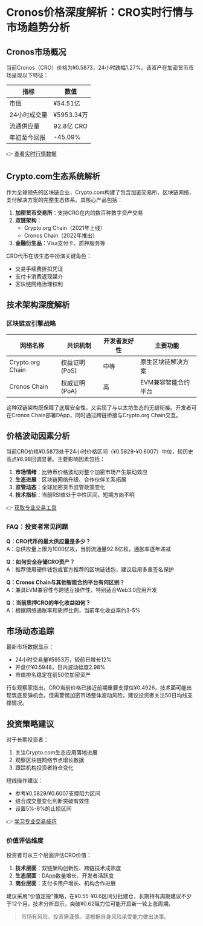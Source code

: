 # Cronos价格深度解析：CRO实时行情与市场趋势分析

## Cronos市场概况

当前Cronos（CRO）价格为¥0.5873，24小时跌幅1.27%。该资产在加密货币市场呈现以下特征：

| 指标            | 数值                |
|-----------------|---------------------|
| 市值            | ¥54.51亿            |
| 24小时成交量    | ¥5953.34万          |
| 流通供应量      | 92.8亿 CRO          |
| 年初至今回报    | -45.09%             |

👉 [查看实时行情数据](https://bit.ly/okx_welcome)

## Crypto.com生态系统解析

作为全球领先的区块链企业，Crypto.com构建了包含加密交易所、区块链网络、支付解决方案的完整生态体系。其核心产品包括：

1. **加密货币交易所**：支持CRO在内的数百种数字资产交易
2. **双链架构**：
   - Crypto.org Chain（2021年上线）
   - Cronos Chain（2022年推出）
3. **金融衍生品**：Visa支付卡、质押服务等

CRO代币在该生态中扮演关键角色：
- 交易手续费折扣凭证
- 支付卡消费返现媒介
- 区块链网络治理权利

## 技术架构深度解析

### 区块链双引擎战略

| 网络名称          | 共识机制       | 开发者友好性 | 主要功能                |
|-------------------|---------------|-------------|-------------------------|
| Crypto.org Chain  | 权益证明(PoS) | 中等        | 原生区块链解决方案      |
| Cronos Chain      | 权威证明(PoA) | 高          | EVM兼容智能合约平台     |

这种双链架构既保障了底层安全性，又实现了与以太坊生态的无缝衔接。开发者可在Cronos Chain部署DApp，同时通过跨链桥接与Crypto.org Chain交互。

## 价格波动因素分析

当前CRO价格¥0.5873处于24小时价格区间（¥0.5829-¥0.6007）中位，较历史高点¥6.98回调显著。主要影响因素包括：

1. **市场情绪**：比特币价格波动对整个加密市场产生联动效应
2. **生态进展**：区块链网络升级、合作伙伴关系拓展
3. **监管动态**：全球加密货币监管政策变化
4. **技术指标**：当前RSI值处于中性区间，短期方向不明

👉 [获取专业交易工具](https://bit.ly/okx_welcome)

### FAQ：投资者常见问题

**Q：CRO代币的最大供应量是多少？**  
A：总供应量上限为1000亿枚，当前流通量92.8亿枚，通胀率逐年递减

**Q：如何安全存储CRO资产？**  
A：推荐使用硬件钱包或官方推荐的区块链钱包，建议启用多重签名保护

**Q：Cronos Chain与其他智能合约平台有何区别？**  
A：兼具EVM兼容性与跨链互操作性，特别适合Web3.0应用开发

**Q：当前质押CRO的年化收益如何？**  
A：根据网络通胀率和质押比例，当前年化收益率约3-5%

## 市场动态追踪

最新市场数据显示：
- 24小时交易量¥5953万，较前日增长12%
- 开盘价¥0.5948，日内波动幅度2.98%
- 市值排名稳定在前50位加密资产

行业观察家指出，CRO当前价格已接近前期重要支撑位¥0.4926，技术面可能出现筑底反弹机会。但需警惕加密市场整体波动风险，建议投资者关注50日均线支撑情况。

## 投资策略建议

对于长期投资者：
1. 关注Crypto.com生态应用落地进展
2. 观察区块链网络节点增长数据
3. 跟踪机构投资者持仓变化

短线操作建议：
- 参考¥0.5829/¥0.6007支撑阻力区间
- 结合成交量变化判断突破有效性
- 设置5%-8%的止损区间

👉 [学习专业交易技巧](https://bit.ly/okx_welcome)

### 价值评估维度

投资者可从三个层面评估CRO价值：
1. **技术层面**：双链架构创新性、跨链技术成熟度
2. **生态层面**：DApp数量增长、开发者活跃度
3. **商业层面**：支付卡用户增长、机构合作进展

建议采用"价值定投"策略，在¥0.55-¥0.6区间分批建仓，长期持有周期建议不少于12个月。技术分析显示，突破¥0.62阻力位可能开启新一轮上涨周期。

> 市场有风险，投资需谨慎。请根据自身风险承受能力做出决策。